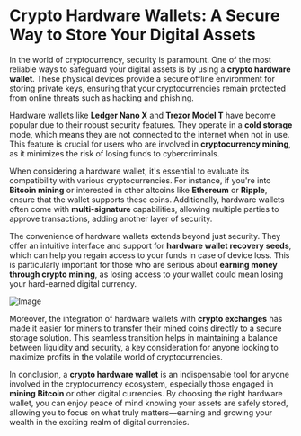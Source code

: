 # Crypto Hardware Wallets: A Secure Way to Store Your Digital Assets

In the world of cryptocurrency, security is paramount. One of the most reliable ways to safeguard your digital assets is by using a **crypto hardware wallet**. These physical devices provide a secure offline environment for storing private keys, ensuring that your cryptocurrencies remain protected from online threats such as hacking and phishing.

Hardware wallets like **Ledger Nano X** and **Trezor Model T** have become popular due to their robust security features. They operate in a **cold storage** mode, which means they are not connected to the internet when not in use. This feature is crucial for users who are involved in **cryptocurrency mining**, as it minimizes the risk of losing funds to cybercriminals.

When considering a hardware wallet, it's essential to evaluate its compatibility with various cryptocurrencies. For instance, if you're into **Bitcoin mining** or interested in other altcoins like **Ethereum** or **Ripple**, ensure that the wallet supports these coins. Additionally, hardware wallets often come with **multi-signature** capabilities, allowing multiple parties to approve transactions, adding another layer of security.

The convenience of hardware wallets extends beyond just security. They offer an intuitive interface and support for **hardware wallet recovery seeds**, which can help you regain access to your funds in case of device loss. This is particularly important for those who are serious about **earning money through crypto mining**, as losing access to your wallet could mean losing your hard-earned digital currency.

![Image](https://github.com/user-attachments/assets/b6e7b7a2-655e-4d44-8baa-20c566a3cb65)

Moreover, the integration of hardware wallets with **crypto exchanges** has made it easier for miners to transfer their mined coins directly to a secure storage solution. This seamless transition helps in maintaining a balance between liquidity and security, a key consideration for anyone looking to maximize profits in the volatile world of cryptocurrencies.

In conclusion, a **crypto hardware wallet** is an indispensable tool for anyone involved in the cryptocurrency ecosystem, especially those engaged in **mining Bitcoin** or other digital currencies. By choosing the right hardware wallet, you can enjoy peace of mind knowing your assets are safely stored, allowing you to focus on what truly matters—earning and growing your wealth in the exciting realm of digital currencies.